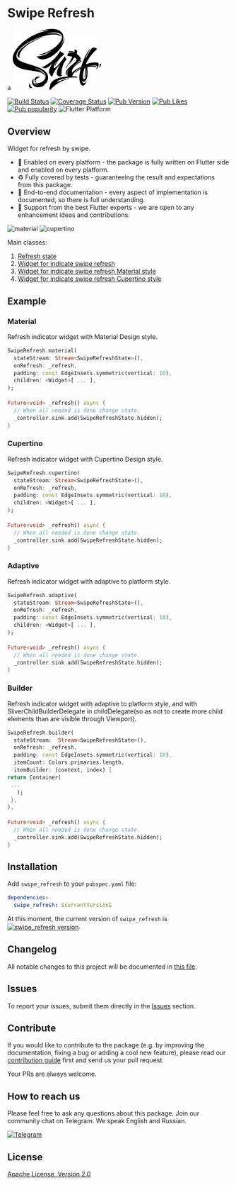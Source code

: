 # Swipe Refresh
a
<picture>
  <source media="(prefers-color-scheme: dark)" srcset="https://github.com/surfstudio/flutter-open-source/blob/887525c23f4d57a2d96fc2e6a31e15d1e29d1787/assets/logo_white.png">
  <img alt="Shows an illustrated sun in light color mode and a moon with stars in dark color mode." src="https://github.com/surfstudio/flutter-open-source/blob/887525c23f4d57a2d96fc2e6a31e15d1e29d1787/assets/logo_black.png" width ="200">
</picture>

[![Build Status](https://shields.io/github/actions/workflow/status/surfstudio/flutter-swipe-refresh/on_pull_request.yml?logo=github&logoColor=white)](https://github.com/surfstudio/flutter-swipe-refresh)
[![Coverage Status](https://img.shields.io/codecov/c/github/surfstudio/flutter-swipe-refresh?logo=codecov&logoColor=white)](https://app.codecov.io/gh/surfstudio/flutter-swipe-refresh)
[![Pub Version](https://img.shields.io/pub/v/swipe_refresh?logo=dart&logoColor=white)](https://pub.dev/packages/swipe_refresh)
[![Pub Likes](https://badgen.net/pub/likes/swipe_refresh)](https://pub.dev/packages/swipe_refresh)
[![Pub popularity](https://badgen.net/pub/popularity/swipe_refresh)](https://pub.dev/packages/swipe_refresh/score)
![Flutter Platform](https://badgen.net/pub/flutter-platform/swipe_refresh)

## Overview

Widget for refresh by swipe.

- :1234: Enabled on every platform - the package is fully written on Flutter side and enabled on every platform.
- :recycle: Fully covered by tests - guaranteeing the result and expectations from this package.
- :notebook_with_decorative_cover: End-to-end documentation - every aspect of implementation is documented, so there is full understanding.
- :cow2: Support from the best Flutter experts - we are open to any enhancement ideas and contributions.

![material](https://i.ibb.co/7Kmy91f/material.gif)
![cupertino](https://i.ibb.co/smPxRp7/cupertino.gif)

Main classes:

1. [Refresh state](lib/src/swipe_refresh_state.dart)
2. [Widget for indicate swipe refresh](lib/src/swipe_refresh.dart)
3. [Widget for indicate swipe refresh Material style](lib/src/material_swipe_refresh.dart)
4. [Widget for indicate swipe refresh Cupertino style](lib/src/cupertino_swipe_refresh.dart)

## Example

### Material

Refresh indicator widget with Material Design style.

```dart
SwipeRefresh.material(
  stateStream: Stream<SwipeRefreshState>(),
  onRefresh: _refresh,
  padding: const EdgeInsets.symmetric(vertical: 10),
  children: <Widget>[ ... ],
);

Future<void> _refresh() async {
  // When all needed is done change state.
  _controller.sink.add(SwipeRefreshState.hidden);
}
```

### Cupertino

Refresh indicator widget with Cupertino Design style.

```dart
SwipeRefresh.cupertino(
  stateStream: Stream<SwipeRefreshState>(),
  onRefresh: _refresh,
  padding: const EdgeInsets.symmetric(vertical: 10),
  children: <Widget>[ ... ],
);

Future<void> _refresh() async {
  // When all needed is done change state.
  _controller.sink.add(SwipeRefreshState.hidden);
}
```

### Adaptive

Refresh indicator widget with adaptive to platform style.

```dart
SwipeRefresh.adaptive(
  stateStream: Stream<SwipeRefreshState>(),
  onRefresh: _refresh,
  padding: const EdgeInsets.symmetric(vertical: 10),
  children: <Widget>[ ... ],
);

Future<void> _refresh() async {
  // When all needed is done change state.
  _controller.sink.add(SwipeRefreshState.hidden);
}
```

### Builder

Refresh indicator widget with adaptive to platform style, and with SliverChildBuilderDelegate in childDelegate(so as not to create more child elements than are visible through Viewport).

```dart
SwipeRefresh.builder(
  stateStream:  Stream<SwipeRefreshState>(),
  onRefresh: _refresh,
  padding: const EdgeInsets.symmetric(vertical: 10),
  itemCount: Colors.primaries.length,
  itemBuilder: (context, index) {
return Container(
 ...
   );
 },
),

Future<void> _refresh() async {
  // When all needed is done change state.
  _controller.sink.add(SwipeRefreshState.hidden);
}
```

## Installation

Add `swipe_refresh` to your `pubspec.yaml` file:

```yaml
dependencies:
  swipe_refresh: $currentVersion$
```

<p>At this moment, the current version of <code>swipe_refresh</code> is <a href="https://pub.dev/packages/swipe_refresh"><img style="vertical-align:middle;" src="https://img.shields.io/pub/v/swipe_refresh.svg" alt="swipe_refresh version"></a>.</p>

## Changelog

All notable changes to this project will be documented in [this file](./CHANGELOG.md).

## Issues

To report your issues, submit them directly in the [Issues](https://github.com/surfstudio/flutter-swipe-refresh/issues) section.

## Contribute

If you would like to contribute to the package (e.g. by improving the documentation, fixing a bug or adding a cool new feature), please read our [contribution guide](./CONTRIBUTING.md) first and send us your pull request.

Your PRs are always welcome.

## How to reach us

Please feel free to ask any questions about this package. Join our community chat on Telegram. We speak English and Russian.

[![Telegram](https://img.shields.io/badge/chat-on%20Telegram-blue.svg)](https://t.me/SurfGear)

## License

[Apache License, Version 2.0](https://www.apache.org/licenses/LICENSE-2.0)
